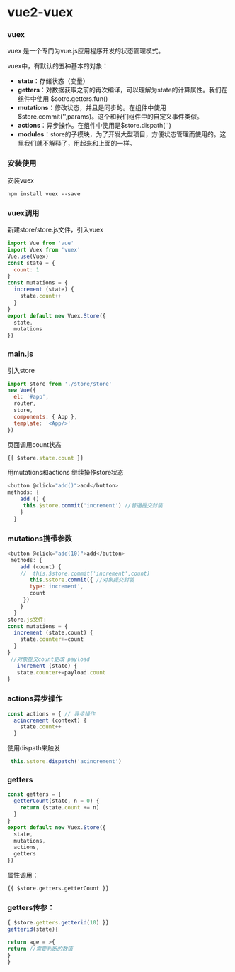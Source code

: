  #  vue2-vuex

### vuex

vuex 是一个专门为vue.js应用程序开发的状态管理模式。

vuex中，有默认的五种基本的对象：

- **state**：存储状态（变量）
- **getters**：对数据获取之前的再次编译，可以理解为state的计算属性。我们在组件中使用 $sotre.getters.fun()
- **mutations**：修改状态，并且是同步的。在组件中使用$store.commit('',params)。这个和我们组件中的自定义事件类似。
- **actions**：异步操作。在组件中使用是$store.dispath('')
- **modules**：store的子模块，为了开发大型项目，方便状态管理而使用的。这里我们就不解释了，用起来和上面的一样。

### 安装使用

安装vuex

```
npm install vuex --save
```

### vuex调用

新建store/store.js文件，引入vuex

```js
import Vue from 'vue'
import Vuex from 'vuex'
Vue.use(Vuex)
const state = {
  count: 1
}
const mutations = {
  increment (state) {
    state.count++
  }
}
export default new Vuex.Store({
  state,
  mutations
})
```

### main.js

引入store

```js
import store from './store/store'
new Vue({
  el: '#app',
  router,
  store,
  components: { App },
  template: '<App/>'
})
```

页面调用count状态

```js
{{ $store.state.count }}
```

用mutations和actions 继续操作store状态

```js
<button @click="add()">add</button>
methods: {
    add () {
     this.$store.commit('increment') //普通提交封装
    }
  }
```

###  mutations携带参数

```js
<button @click="add(10)">add</button>
 methods: {
    add (count) {
    //  this.$store.commit('increment',count)
       this.$store.commit({ //对象提交封装
       type:'increment',
       count
     })
    }
  }
store.js文件:
const mutations = {
  increment (state,count) {
    state.counter+=count
  }
}
 //对象提交count更改 payload
   increment (state) {
   state.counter+=payload.count
}
```

### actions异步操作

```js
const actions = { // 异步操作
  acincrement (context) {
    state.count++
  }
```

使用dispath来触发

```js
 this.$store.dispatch('acincrement')
```

### getters

```js
const getters = {
  getterCount(state, n = 0) {
    return (state.count += n)
  }
}
export default new Vuex.Store({
  state,
  mutations,
  actions,
  getters
})
```

属性调用：

```
{{ $store.getters.getterCount }}
```

### getters传参：

```js
{ $store.getters.getterid(10) }}
getterid(state){

return age = >{
return //需要判断的数值
}
}
```

 

